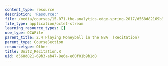 ```yaml
---
content_type: resource
description: 'Resource:'
file: /media/courses/15-071-the-analytics-edge-spring-2017/d568d82169b3ab478e6ae60f01b9b1d8_Unit2_Recitation.R
file_type: application/octet-stream
learning_resource_types: []
ocw_type: OCWFile
parent_title: 2.4 Playing Moneyball in the NBA  (Recitation)
parent_type: CourseSection
resourcetype: Other
title: Unit2_Recitation.R
uid: d568d821-69b3-ab47-8e6a-e60f01b9b1d8
---
```


